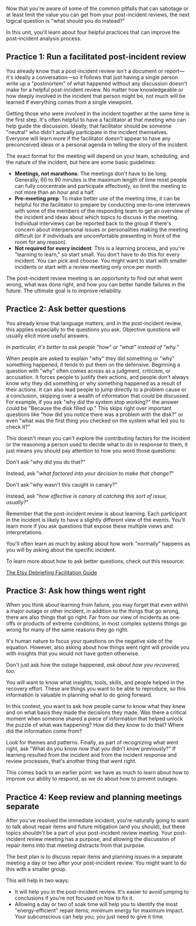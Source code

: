 Now that you're aware of some of the common pitfalls that can sabotage or at
least limit the value you can get from your post-incident reviews, the next
logical question is "what should you do instead?"

In this unit, you'll learn about four helpful practices that can improve
the post-incident analysis process.

## Practice 1: Run a facilitated post-incident review

You already know that a post-incident review isn't a document or
report—it's ideally a conversation—so it follows that just having a
single person write up a "postmortem" of what happened without any
discussion doesn't make for a helpful post-incident review. No matter how
knowledgeable or how deeply involved in the incident that person might be,
not much will be learned if everything comes from a single viewpoint.

Getting those who were involved in the incident together at the same time
is the first step. It's often helpful to have a facilitator at that
meeting who can help guide the discussion. Ideally, that facilitator should
be someone "neutral" who didn't actually participate in the incident
themselves. Everyone will learn more if the facilitator doesn't appear to have any preconceived ideas or a personal agenda in telling the story of
the incident.

The exact format for the meeting will depend on your team, scheduling, and
the nature of the incident, but here are some basic guidelines:

- **Meetings, not marathons**: The meetings don't have to be long. Generally,
    60 to 90 minutes is the maximum length of time most people can fully
    concentrate and participate effectively, so limit the meeting to not
    more than an hour and a half.
- **Pre-meeting prep**: To make better use of the meeting time, it can be
    helpful for the facilitator to prepare by conducting one-to-one
    interviews with some of the members of the responding team to get an
    overview of the incident and ideas about which topics to discuss in
    the meeting. Individual interviews can be reported back to the group if there's concern about interpersonal issues or personalities making the
    meeting difficult (or if individuals are uncomfortable presenting in
    front of the room for any reason).
- **Not required for every incident**: This is a learning process, and you're
    "learning to learn," so start small. You don't have to do this for
    every incident. You can pick and choose. You might want to start with
    smaller incidents or start with a review meeting only once per month.

The post-incident review meeting is an opportunity to find out what went
wrong, what was done right, and how you can better handle failures in the
future. The ultimate goal is to improve reliability.

## Practice 2: Ask better questions

You already know that language matters, and in the post-incident review,
this applies especially to the questions you ask. Objective questions will
usually elicit more useful answers.

_In particular, it's better to ask people "how" or "what" instead of
"why."_

When people are asked to explain "why" they did something or "why"
something happened, it tends to put them on the defensive. Beginning a
question with "why" often comes across as a judgment, criticism, or
accusation. It forces people to justify their actions, and people don't
always know why they did something or why something happened as a result
of their actions. It can also lead people to jump directly to a problem
cause or a conclusion, skipping over a wealth of information that could be
discussed. For example, if you ask "why did the system stop working?" the
answer could be "Because the disk filled up." This skips right over
important questions like "how did you notice there was a problem with the
disk?" or even "what was the first thing you checked on the system what led
you to check it?"

This doesn't mean you can't explore the contributing factors for the
incident or the reasoning a person used to decide what to do in response to
them, it just means you should pay attention to how you word those
questions:

Don't ask "why did you do that?"

Instead, ask "_what factored into your decision to make that change?_"

Don't ask "why wasn't this caught in canary?"

Instead, ask "_how effective is canary at catching this sort of issue,
usually?_"

Remember that the post-incident review is about learning. Each participant
in the incident is likely to have a slightly different view of the
events. You'll learn more if you ask questions that expose these multiple
views and interpretations.

You'll often learn as much by asking about how work "normally" happens as
you will by asking about the specific incident.

To learn more about how to ask better questions, check out this resource:

[The Etsy Debriefing Facilitation Guide](https://extfiles.etsy.com/DebriefingFacilitationGuide.pdf)

## Practice 3: Ask how things went right

When you think about learning from failure, you may forget that even within
a major outage or other incident, in addition to the things that go wrong,
there are also things that go right. Far from our view of incidents as
one-offs or products of extreme conditions, in most complex systems things
go wrong for many of the same reasons they go right.

It's human nature to focus your questions on the negative side of the
equation. However, also asking about how things went right will provide you
with insights that you would not have gotten otherwise.

Don't just ask how the outage happened, _ask about how you recovered, too._

You will want to know what insights, tools, skills, and people helped in
the recovery effort. These are things you want to be able to reproduce, so
this information is valuable in planning what to do going forward.

In this context, you want to ask how people came to know what they knew and
on what basis they made the decisions they made. Was there a critical
moment when someone shared a piece of information that helped unlock the
puzzle of what was happening? How did they know to do that? Where did the
information come from?

Look for themes and patterns. Finally, as part of recognizing what went
right, ask "What do you know now that you didn't know previously?" If
learning resulted from the incident and from the incident response and
review processes, that's another thing that went right.

This comes back to an earlier point: we have as much to learn about how to
improve our ability to respond, as we do about how to prevent outages.

## Practice 4: Keep review and planning meetings separate

After you've resolved the immediate incident, you're naturally going to
want to talk about repair items and future mitigation (and you should), but these topics _shouldn't_ be a part of your post-incident review
meeting. Your post-incident review meeting has a purpose, and allowing the
discussion of repair items into that meeting distracts from that
purpose.

The best plan is to discuss repair items and planning issues in a separate
meeting a day or two after your post-incident review. You might want to do
this with a smaller group.

This will help in two ways:

- It will help you in the post-incident review. It's easier to avoid
    jumping to conclusions if you're not focused on how to fix it.
- Allowing a day or two of soak time will help you to identify the most
    "energy-efficient" repair items; minimum energy for maximum impact.
    Your subconscious can help you; you just need to give it time.
